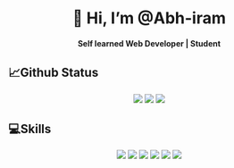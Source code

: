 
<h1 align="center">👋 Hi, I’m @Abh-iram</h1>
<h4 align="center">Self learned Web Developer | Student</h4>

<!-- <div align="center" >
  <img   src="https://github-readme-stats.vercel.app/api?username=Abh-iram&show_icons=true&theme=radical" />
  <img  style="display:flex;align-item:center;" width="40%" src="https://github-readme-stats.vercel.app/api/top-langs/?username=Abh-iram&langs_count=8)](https://github.com/Abh-iram/github-readme-stats" />
</div> -->

<div align="center">
  <h2 align="left">📈Github Status</h2>
<img src="http://github-profile-summary-cards.vercel.app/api/cards/repos-per-language?username=Abh-iram&theme=github_dark">
<img src="http://github-profile-summary-cards.vercel.app/api/cards/stats?username=Abh-iram&theme=github_dark">
<img src="http://github-profile-summary-cards.vercel.app/api/cards/profile-details?username=Abh-iram&theme=github_dark">
</div>


  

<!--- #LANGUAGES --->
<div align="center" margin="2rem">
  <h2 align="left">💻Skills</h2>

  <img src="https://img.shields.io/badge/html5-%23E34F26.svg?style=for-the-badge&logo=html5&logoColor=white"/>
  <img src="https://img.shields.io/badge/css3-%231572B6.svg?style=for-the-badge&logo=css3&logoColor=white"/>
  <img src="https://img.shields.io/badge/bootstrap-%23563D7C.svg?style=for-the-badge&logo=bootstrap&logoColor=white"/>
  <img src="https://img.shields.io/badge/node.js-6DA55F?style=for-the-badge&logo=node.js&logoColor=white"/>
  <img src="https://img.shields.io/badge/express.js-%23404d59.svg?style=for-the-badge&logo=express&logoColor=%2361DAFB"/>
  <img src="https://img.shields.io/badge/MongoDB-%234ea94b.svg?style=for-the-badge&logo=mongodb&logoColor=white"/>


</div>
